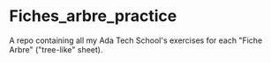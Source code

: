 # Fiches_arbre_practice
A repo containing all my Ada Tech School's exercises for each "Fiche Arbre" ("tree-like" sheet).
